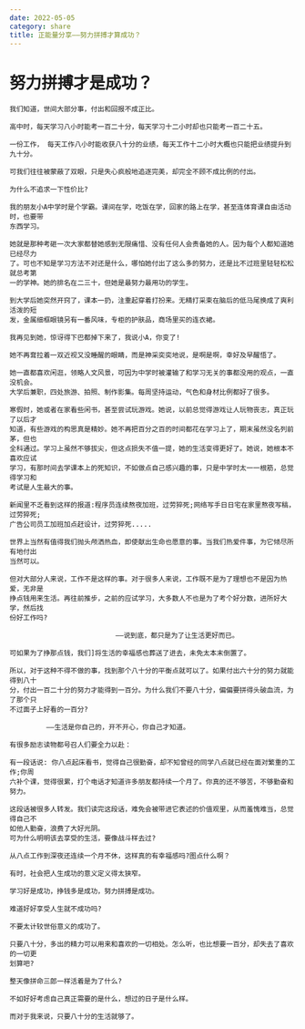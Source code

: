```yaml
---
date: 2022-05-05
category: share
title: 正能量分享——努力拼搏才算成功？
---
```

# 努力拼搏才是成功？
    我们知道，世间大部分事，付出和回报不成正比。

    高中时，每天学习八小时能考一百二十分，每天学习十二小时却也只能考一百二十五。

    一份工作， 每天工作八小时能收获八十分的业绩，每天工作十二小时大概也只能把业绩提升到九十分。

    可我们往往被蒙蔽了双眼，只是失心疯般地追逐完美，却完全不顾不成比例的付出。

    为什么不追求一下性价比?
 
    我的朋友小A中学时是个学霸。课间在学，吃饭在学，回家的路上在学，甚至连体育课自由活动时，也要带
    东西学习。

    她就是那种考砸一次大家都替她感到无限痛惜、没有任何人会责备她的人。因为每个人都知道她已经尽力
    了。可也不知是学习方法不对还是什么，哪怕她付出了这么多的努力，还是比不过班里轻轻松松就总考第
    一的学神。她的排名在二三十，但她是最努力最用功的学生。

    到大学后她突然开窍了，课本一扔，注重起穿着打扮来。无精打采束在脑后的低马尾换成了爽利活泼的短
    发，金属细框眼镜另有一番风味，专柜的护肤品，商场里买的连衣裙。

    我再见到她，惊讶得下巴都掉下来了，我说小A，你变了!

    她不再耷拉着一双近视又没睡醒的眼睛，而是神采奕奕地说，是啊是啊，幸好及早醒悟了。

    她一直都喜欢闲逛，领略人文风景，可因为中学时被灌输了和学习无关的事都没用的观点，一直没机会。
    大学后兼职，四处旅游、拍照、制作影集。每周坚持运动，气色和身材比例都好了很多。

    寒假时，她或者在家看些闲书，甚至尝试玩游戏。她说，以前总觉得游戏让人玩物丧志，真正玩了以后才
    知道，有些游戏的构思真是精妙。她不再把百分之百的时间都花在学习上了，期末虽然没名列前茅，但也
    全科通过。学习上虽然不够拔尖，但这点损失不值一提，她的生活变得更好了。她说，她根本不喜欢应试
    学习，有那时间去学课本上的死知识，不如做点自己感兴趣的事，只是中学时太一一根筋，总觉得学习和
    考试是人生最大的事。
    
    新闻里不乏看到这样的报道:程序员连续熬夜加班，过劳猝死;网络写手日日宅在家里熬夜写稿，过劳猝死;
    广告公司员工加班加点赶设计，过劳猝死.....

    世界上当然有值得我们抛头颅洒热血，即使献出生命也愿意的事。当我们热爱件事，为它倾尽所有地付出
    当然可以。

    但对大部分人来说，工作不是这样的事。对于很多人来说，工作既不是为了理想也不是因为热爱，无非是
    挣点钱用来生活。再往前推步，之前的应试学习，大多数人不也是为了考个好分数，进所好大学，然后找
    份好工作吗?

                              ——说到底，都只是为了让生活更好而已。

    可如果为了挣那点钱，我们]将生活的幸福感也葬送了进去，未免太本末倒置了。

    所以，对于这种不得不做的事，找到那个八十分的平衡点就可以了。如果付出六十分的努力就能得到八十
    分，付出一百二十分的努力才能得到一百分。为什么我们不要八十分，偏偏要拼得头破血流，为了那个只
    不过面子上好看的一百分?

             ——生活是你自己的，开不开心，你自己才知道。

    有很多励志读物都号召人们要全力以赴：

    有一段话说: 你八点起床看书，觉得自己很勤奋，却不知曾经的同学八点就已经在面对繁重的工作;你周
    六补个课，觉得很累，打个电话才知道许多朋友都持续一个月了。你真的还不够苦，不够勤奋和努力。

    这段话被很多人转发。我们读完这段话，难免会被带进它表述的价值观里，从而羞愧难当，总觉得自己不
    如他人勤奋，浪费了大好光阴。
    可为什么明明该去享受的生活，要像战斗样去过?

    从八点工作到深夜还连续一个月不休，这样真的有幸福感吗?图点什么啊？
    
    有时，社会把人生成功的意义定义得太狭窄。

    学习好是成功，挣钱多是成功，努力拼搏是成功。

    难道好好享受人生就不成功吗?

    不要太计较世俗意义的成功了。

    只要八十分，多出的精力可以用来和喜欢的一切相处。怎么听，也比想要一百分，却失去了喜欢的一切更
    划算吧?

    整天像拼命三郎一样活着是为了什么?

    不如好好考虑自己真正需要的是什么，想过的日子是什么样。

    而对于我来说，只要八十分的生活就够了。